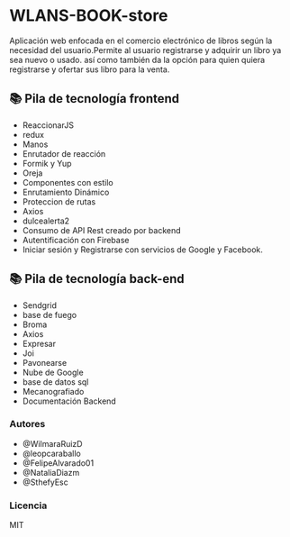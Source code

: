 # WLANS-BOOK-store
Aplicación web enfocada en el comercio electrónico de libros según la necesidad del usuario.Permite al usuario registrarse y adquirir un libro ya sea nuevo o usado.
así como también da la opción para quien quiera registrarse y ofertar sus libro para la venta.


## 📚 Pila de tecnología frontend

* ReaccionarJS
* redux
* Manos
* Enrutador de reacción
* Formik y Yup
* Oreja
* Componentes con estilo
* Enrutamiento Dinámico
* Proteccion de rutas
* Axios
* dulcealerta2
* Consumo de API Rest creado por backend
* Autentificación con Firebase
* Iniciar sesión y Registrarse con servicios de Google y Facebook.

## 📚 Pila de tecnología back-end
* Sendgrid
* base de fuego
* Broma
* Axios
* Expresar
* Joi
* Pavonearse
* Nube de Google
* base de datos sql
* Mecanografiado
* Documentación Backend

### Autores


- @WilmaraRuizD
- @leopcaraballo 
- @FelipeAlvarado01
- @NataliaDiazm
- @SthefyEsc

### Licencia
MIT

